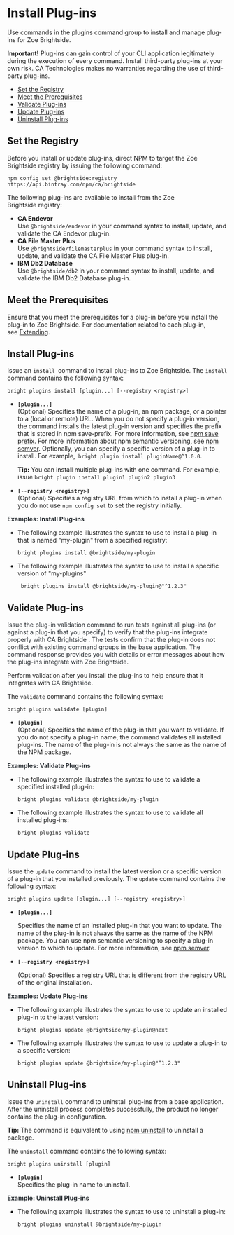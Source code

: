 # Install Plug-ins 

Use commands in the plugins command group to install and manage plug-ins for Zoe Brightside.

**Important!** Plug-ins can gain control of your CLI application
legitimately during the execution of every command. Install third-party
plug-ins at your own risk. CA Technologies makes no warranties regarding
the use of third-party plug-ins.

  - [Set the Registry](#InstallPlug-ins-SettheRegistry)
  - [Meet the Prerequisites](#InstallPlug-ins-MeetthePrerequisites)
  - [Validate Plug-ins](#InstallPlug-ins-ValidatePlug-ins)
  - [Update Plug-ins](#InstallPlug-ins-UpdatePlug-ins)
  - [Uninstall Plug-ins](#InstallPlug-ins-UninstallPlug-ins)

## Set the Registry

Before you install or update plug-ins, direct NPM to target the Zoe Brightside registry by issuing the following command: 

```
npm config set @brightside:registry https://api.bintray.com/npm/ca/brightside
```

The following plug-ins are available to install from the Zoe Brightside registry:

  - **CA Endevor**  
    Use `@brightside/endevor` in your command syntax to install, update,
    and validate the CA Endevor plug-in. 
  - **CA File Master Plus**  
    Use `@brightside/filemasterplus` in your command syntax to install,
    update, and validate the CA File Master Plus plug-in. 
  - **IBM Db2 Database**  
    Use `@brightside/db2` in your command syntax to install, update, and
    validate the IBM Db2 Database plug-in. 

## Meet the Prerequisites

Ensure that you meet the prerequisites for a plug-in before you install
the plug-in to Zoe Brightside. For documentation related to each plug-in,
see [Extending](cli-extending.md).

## Install Plug-ins

Issue an `install `command to install plug-ins to Zoe Brightside. The
`install` command contains the following syntax:

<div class="code panel caCodePanel">

<div class="codeContent panelContent">

```
bright plugins install [plugin...] [--registry <registry>]
```

</div>

</div>

  - **`[plugin...]`**   
    (Optional) Specifies the name of a plug-in, an npm package, or a
    pointer to a (local or remote) URL. When you do not specify a
    plug-in version, the command installs the latest plug-in version and
    specifies the prefix that is stored in npm save-prefix. For more
    information, see [npm save
    prefix](https://docs.npmjs.com/misc/config#save-prefix). For more
    information about npm semantic versioning, see [npm
    semver](https://docs.npmjs.com/misc/semver). Optionally, you can
    specify a specific version of a plug-in to install. For example,`
    bright plugin install
    pluginName@^1.0.0`.
  
    
    **Tip:** You can install multiple plug-ins with one command. For
    example, issue `bright plugin install plugin1 plugin2 plugin3`
    

  - **`[--registry <registry>]`**  
    (Optional) Specifies a registry URL from which to install a plug-in
    when you do not use `npm config set` to set the registry initially. 

**<span style="color: rgb(36,41,46);">Examples: Install
Plug-ins</span>**

  - The following example illustrates the syntax to use to install a
    plug-in that is named "my-plugin" from a specified registry:
    
    <div class="code panel caCodePanel">
    
    <div class="codeContent panelContent">
    
    ``` ca-code-default
    bright plugins install @brightside/my-plugin
    ```
    
    </div>
    
    </div>

  - The following example illustrates the syntax to use to install a
    specific version of "my-plugins" 
    
    <div class="code panel caCodePanel">
    
    <div class="codeContent panelContent">
    
    ``` ca-code-default
     bright plugins install @brightside/my-plugin@"^1.2.3"
    ```
    
    </div>
    
    </div>

## Validate Plug-ins

<span style="color: rgb(36,41,46);">Issue the plug-in validation command
to run tests against all plug-ins (or against a plug-in that you
specify) to verify that the plug-ins integrate properly with CA
Brightside . The tests confirm that the plug-in does not conflict with
existing command groups in the base application. The command response
provides you with details or error messages about how the plug-ins
integrate with Zoe Brightside. 

Perform
validation after you install the plug-ins to help ensure that it
integrates with <span style="color: rgb(36,41,46);">CA
Brightside</span>.  
</span>

</div>

</div>

The `validate` command contains the following syntax:

<div class="code panel caCodePanel">

<div class="codeContent panelContent">

``` ca-code-default
bright plugins validate [plugin]
```

</div>

</div>

  - **`[plugin]`**  
    (Optional) Specifies the name of the plug-in that you want to
    validate. If you do not specify a plug-in name, the command
    validates all installed plug-ins. The name of the plug-in is not
    always the same as the name of the NPM package.

**<span style="color: rgb(36,41,46);">Examples: Validate
Plug-ins</span>**

  - The following example illustrates the syntax to use to validate a
    specified installed plug-in:
    
    <div class="code panel caCodePanel">
    
    <div class="codeContent panelContent">
    
    ``` ca-code-default
    bright plugins validate @brightside/my-plugin
    ```
    
    </div>
    
    </div>

  - The following example illustrates the syntax to use to validate all
    installed plug-ins:
    
    <div class="code panel caCodePanel">
    
    <div class="codeContent panelContent">
    
    ``` ca-code-default
    bright plugins validate
    ```
    
    </div>
    
    </div>

## Update Plug-ins

Issue the `update` command to install the latest version or a specific
version of a plug-in that you installed previously. The `update` command
contains the following syntax:

<div class="code panel caCodePanel">

<div class="codeContent panelContent">

``` ca-code-default
bright plugins update [plugin...] [--registry <registry>]
```

</div>

</div>

  - **`[plugin...]`** 
    
    Specifies the name of an installed plug-in that you want to update.
    The name of the plug-in is not always the same as the name of the
    NPM package. <span>You can use npm semantic versioning to specify a
    plug-in version to which to update. For more information,
    see </span>[npm
    semver](https://docs.npmjs.com/misc/semver)<span>.</span>

  - **`[--registry <registry>]`**
    
    (Optional) Specifies a registry URL that is different from the
    registry URL of the original installation. 

**<span style="color: rgb(36,41,46);">Examples: Update Plug-ins</span>**

  - The following example illustrates the syntax to use to update an
    installed plug-in to the latest version:
    
    <div class="code panel caCodePanel">
    
    <div class="codeContent panelContent">
    
    ``` ca-code-default
    bright plugins update @brightside/my-plugin@next
    ```
    
    </div>
    
    </div>

  - The following example illustrates the syntax to use to update a
    plug-in to a specific version:
    
    <div class="code panel caCodePanel">
    
    <div class="codeContent panelContent">
    
    ``` ca-code-default
    bright plugins update @brightside/my-plugin@"^1.2.3"
    ```
    
    </div>
    
    </div>

## Uninstall Plug-ins

Issue the `uninstall` command to uninstall plug-ins from a base
application. After the uninstall process completes successfully,
the product no longer contains the plug-in
configuration.

<div class="confluence-information-macro confluence-information-macro-tip">

<span class="aui-icon aui-icon-small aui-iconfont-approve confluence-information-macro-icon"></span>

<div class="confluence-information-macro-body">

**Tip:** The command is equivalent to using [npm
uninstall](https://docs.npmjs.com/cli/uninstall) to uninstall a package.

</div>

</div>

The `uninstall` command contains the following syntax:

<div class="code panel caCodePanel">

<div class="codeContent panelContent">

``` ca-code-default
bright plugins uninstall [plugin]
```

</div>

</div>

  - **`[plugin]`**   
    Specifies the plug-in name to uninstall.

**<span style="color: rgb(36,41,46);">Example: Uninstall
Plug-ins</span>**

  - The following example illustrates the syntax to use to uninstall a
    plug-in:
    
    <div class="code panel caCodePanel">
    
    <div class="codeContent panelContent">
    
    ``` ca-code-default
    bright plugins uninstall @brightside/my-plugin
    ```